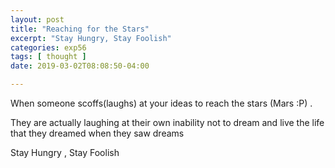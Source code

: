 ```yaml
---
layout: post
title: "Reaching for the Stars"
excerpt: "Stay Hungry, Stay Foolish"
categories: exp56
tags: [ thought ]
date: 2019-03-02T08:08:50-04:00

---
```

When someone scoffs(laughs) at your ideas to reach the stars (Mars :P) .

They are actually laughing at their own inability not to dream and live the life that they dreamed when they saw dreams

Stay Hungry , Stay Foolish
